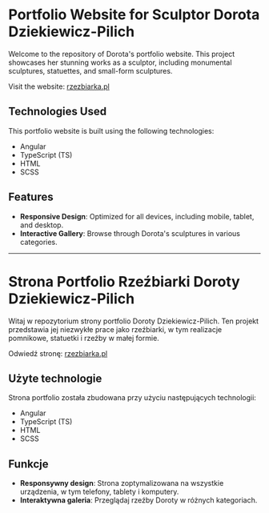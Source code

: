 # Portfolio Website for Sculptor Dorota Dziekiewicz-Pilich

Welcome to the repository of Dorota's portfolio website. This project showcases her stunning works as a sculptor, including monumental sculptures, statuettes, and small-form sculptures.

Visit the website: [rzezbiarka.pl](https://rzezbiarka.pl)

## Technologies Used

This portfolio website is built using the following technologies:

- Angular
- TypeScript (TS)
- HTML
- SCSS

## Features

- **Responsive Design**: Optimized for all devices, including mobile, tablet, and desktop.
- **Interactive Gallery**: Browse through Dorota's sculptures in various categories.

---

# Strona Portfolio Rzeźbiarki Doroty Dziekiewicz-Pilich

Witaj w repozytorium strony portfolio Doroty Dziekiewicz-Pilich. Ten projekt przedstawia jej niezwykłe prace jako rzeźbiarki, w tym realizacje pomnikowe, statuetki i rzeźby w małej formie.

Odwiedź stronę: [rzezbiarka.pl](https://rzezbiarka.pl)

## Użyte technologie

Strona portfolio została zbudowana przy użyciu następujących technologii:

- Angular
- TypeScript (TS)
- HTML
- SCSS

## Funkcje

- **Responsywny design**: Strona zoptymalizowana na wszystkie urządzenia, w tym telefony, tablety i komputery.
- **Interaktywna galeria**: Przeglądaj rzeźby Doroty w różnych kategoriach.
